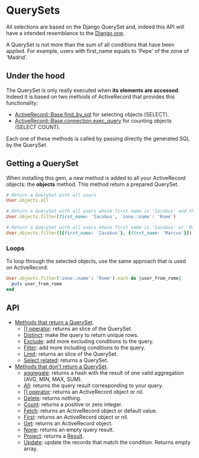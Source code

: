 # QuerySets

All selections are based on the Django QuerySet and, indeed this API
will have a intended resemblance to the [Django one](https://docs.djangoproject.com/en/2.0/ref/models/querysets/).

A QuerySet is not more than the sum of all conditions that have been applied.
For example, users with first_name equals to 'Pepe' of the zone of 'Madrid'.

## Under the hood

The QuerySet is only really executed when **its elements are accessed**.
Indeed it is based on two methods of ActiveRecord that provides this functionality:

- [ActiveRecord::Base.find_by_sql](http://api.rubyonrails.org/classes/ActiveRecord/Querying.html) for selecting objects (SELECT).
- [ActiveRecord::Base.connection.exec_query](http://api.rubyonrails.org/classes/ActiveRecord/ConnectionAdapters/DatabaseStatements.html#method-i-exec_query) for counting objects (SELECT COUNT).
   
Each one of these methods is called by passing directly the generated SQL by the QuerySet.         

## Getting a QuerySet

When installing this gem, a new method is added to all your ActiveRecord objects:
the **objects** method. This method return a prepared QuerySet.

```ruby
# Return a QuerySet with all users
User.objects.all

# Return a QuerySet with all users whose first name is 'Iacobus' and their zone is 'Rome'
User.objects.filter(first_name: 'Iacobus', 'zone::name': 'Rome')

# Return a QuerySet with all users whose first name is 'Iacobus' or 'Marcus'
User.objects.filter([{first_name: 'Iacobus'}, {first_name: 'Marcus'}])
```

### Loops

To loop through the selected objects, use the same approach
that is used on ActiveRecord:

```ruby
User.objects.filter('zone::name': 'Rome').each do |user_from_rome|
  puts user_from_rome
end
```

## API

- [Methods that return a QuerySet](/doc/api/queryset/methods/return_queryset.md). 
  - [\[\] operator](/doc/api/queryset/methods/return_queryset.md#brackets): returns an slice of the QuerySet.
  - [Distinct](/doc/api/queryset/methods/return_queryset.md#distinct): make the query to return unique rows.
  - [Exclude](/doc/api/queryset/methods/return_queryset.md#exclude): add more excluding conditions to the query.
  - [Filter](/doc/api/queryset/methods/return_queryset.md#filter): add more including conditions to the query.
  - [Limit](/doc/api/queryset/methods/return_queryset.md#limit): returns an slice of the QuerySet.
  - [Select related](/doc/api/queryset/methods/return_queryset.md#select-related): returns a QuerySet.
- [Methods that don't return a QuerySet](/doc/api/queryset/methods/dont_return_queryset.md). 
  - [aggregate](/doc/api/queryset/methods/dont_return_queryset.md#aggregate): returns a hash with the result of one valid aggregation (AVG, MIN, MAX, SUM).
  - [All](/doc/api/queryset/methods/dont_return_queryset.md#all): returns the query result corresponding to your query.
  - [\[\] operator](/doc/api/queryset/methods/dont_return_queryset.md#brackets): returns an ActiveRecord object or nil.
  - [Delete](/doc/api/queryset/methods/dont_return_queryset.md#delete): returns nothing.
  - [Count](/doc/api/queryset/methods/dont_return_queryset.md#count): returns a positive or zero integer.
  - [Fetch](/doc/api/queryset/methods/dont_return_queryset.md#fetch): returns an ActiveRecord object or default value.
  - [First](/doc/api/queryset/methods/dont_return_queryset.md#first): returns an ActiveRecord object or nil.
  - [Get](/doc/api/queryset/methods/dont_return_queryset.md#get): returns an ActiveRecord object.
  - [None](/doc/api/queryset/methods/dont_return_queryset.md#none): returns an empty query result.
  - [Project](/doc/api/queryset/methods/dont_return_queryset.md#project): returns a [Result](http://api.rubyonrails.org/classes/ActiveRecord/Result.html).
  - [Update](/doc/api/queryset/methods/dont_return_queryset.md#update): update the records that match the condition. Returns empty array.


